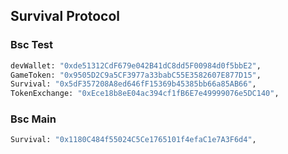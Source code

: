 ## Survival Protocol


### Bsc Test
```sh
devWallet: "0xde51312CdF679e042B41dC8dd5F00984d0f5bbE2",
GameToken: "0x9505D2C9a5CF3977a33babC55E3582607E877D15",
Survival: "0x5dF357208A8ed646fF15369b45385bb66a85AB66",
TokenExchange: "0xEce18b8eE04ac394cf1fB6E7e49999076e5DC140",
```

### Bsc Main
```sh
Survival: "0x1180C484f55024C5Ce1765101f4efaC1e7A3F6d4",
```